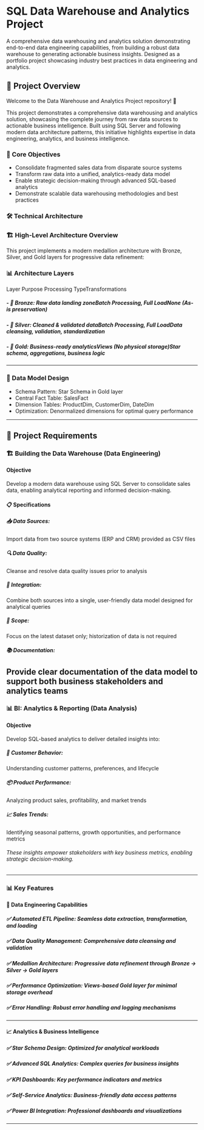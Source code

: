 # SQL Data Warehouse and Analytics Project
A comprehensive data warehousing and analytics solution demonstrating end-to-end data engineering capabilities, from building a robust data warehouse to generating actionable business insights. Designed as a portfolio project showcasing industry best practices in data engineering and analytics.

## 🚀 Project Overview
Welcome to the Data Warehouse and Analytics Project repository! 🎯

This project demonstrates a comprehensive data warehousing and analytics solution, showcasing the complete journey from raw data sources to actionable business intelligence. Built using SQL Server and following modern data architecture patterns, this initiative highlights expertise in data engineering, analytics, and business intelligence.

### 🎯 Core Objectives 
- Consolidate fragmented sales data from disparate source systems
- Transform raw data into a unified, analytics-ready data model
- Enable strategic decision-making through advanced SQL-based analytics
- Demonstrate scalable data warehousing methodologies and best practices

### 🛠️ Technical Architecture
### 🏗️ High-Level Architecture Overview
This project implements a modern medallion architecture with Bronze, Silver, and Gold layers for progressive data refinement:

### 📊 Architecture Layers
Layer Purpose Processing TypeTransformations
##### - 🥉 Bronze: Raw data landing zoneBatch Processing, Full LoadNone (As-is preservation)
##### - 🥈 Silver: Cleaned & validated dataBatch Processing, Full LoadData cleansing, validation, standardization
##### - 🥇 Gold: Business-ready analyticsViews (No physical storage)Star schema, aggregations, business logic
---

### 🌟 Data Model Design
- Schema Pattern: Star Schema in Gold layer
- Central Fact Table: SalesFact
- Dimension Tables: ProductDim, CustomerDim, DateDim
- Optimization: Denormalized dimensions for optimal query performance
---

## 🎯 Project Requirements
### 🏗️ Building the Data Warehouse (Data Engineering)

#### Objective
Develop a modern data warehouse using SQL Server to consolidate sales data, enabling analytical reporting and informed decision-making.

#### 📋 Specifications
  
  ##### 📥 Data Sources: 
  Import data from two source systems (ERP and CRM) provided as CSV files
  
  ##### 🔍 Data Quality: 
  Cleanse and resolve data quality issues prior to analysis
  
  ##### 🔗 Integration: 
  Combine both sources into a single, user-friendly data model designed for analytical queries
  
  ##### 📅 Scope: 
  Focus on the latest dataset only; historization of data is not required
  
  ##### 📚 Documentation: 
  Provide clear documentation of the data model to support both business stakeholders and analytics teams
---

### 📊 BI: Analytics & Reporting (Data Analysis)
#### Objective
Develop SQL-based analytics to deliver detailed insights into:

  ##### 👥 Customer Behavior: 
Understanding customer patterns, preferences, and lifecycle

  ##### 📦 Product Performance: 
Analyzing product sales, profitability, and market trends

  ##### 📈 Sales Trends: 
Identifying seasonal patterns, growth opportunities, and performance metrics

###### These insights empower stakeholders with key business metrics, enabling strategic decision-making.
---

### 📊 Key Features
#### 🔧 Data Engineering Capabilities

##### ✅ Automated ETL Pipeline: Seamless data extraction, transformation, and loading

##### ✅ Data Quality Management: Comprehensive data cleansing and validation

##### ✅ Medallion Architecture: Progressive data refinement through Bronze → Silver → Gold layers

##### ✅ Performance Optimization: Views-based Gold layer for minimal storage overhead

##### ✅ Error Handling: Robust error handling and logging mechanisms
---


#### 📈 Analytics & Business Intelligence

##### ✅ Star Schema Design: Optimized for analytical workloads

##### ✅ Advanced SQL Analytics: Complex queries for business insights

##### ✅ KPI Dashboards: Key performance indicators and metrics

##### ✅ Self-Service Analytics: Business-friendly data access patterns

##### ✅ Power BI Integration: Professional dashboards and visualizations
---
